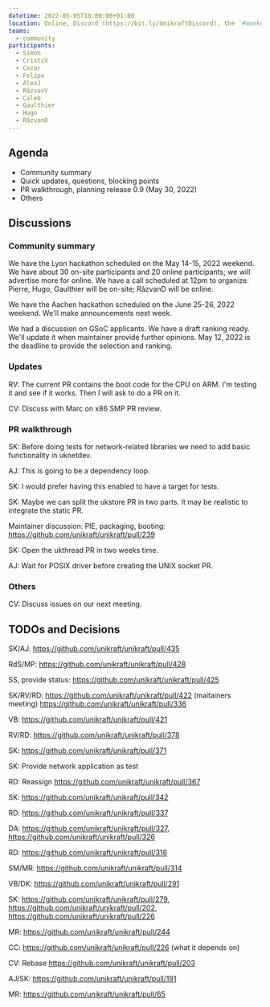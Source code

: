 ```yaml
---
datetime: 2022-05-05T10:00:00+01:00
location: Online, Discord (https://bit.ly/UnikraftDiscord), the `#monkey-business` voice channel
teams:
  - community
participants:
  - Simon
  - CristiV
  - Cezar
  - Felipe
  - AlexJ
  - RăzvanV
  - Caleb
  - Gaulthier
  - Hugo
  - RăzvanD
---
```


## Agenda

* Community summary
* Quick updates, questions, blocking points
* PR walkthrough, planning release 0.9 (May 30, 2022)
* Others

## Discussions

### Community summary

We have the Lyon hackathon scheduled on the May 14-15, 2022 weekend.
We have about 30 on-site participants and 20 online participants;
we will advertise more for online.
We have a call scheduled at 12pm to organize.
Pierre, Hugo, Gaulthier will be on-site;
RăzvanD will be online.

We have the Aachen hackathon scheduled on the June 25-26, 2022 weekend.
We'll make announcements next week.

We had a discussion on GSoC applicants.
We have a draft ranking ready.
We'll update it when maintainer provide further opinions.
May 12, 2022 is the deadline to provide the selection and ranking.

### Updates

RV: The current PR contains the boot code for the CPU on ARM.
I'm testing it and see if it works.
Then I will ask to do a PR on it.

CV: Discuss with Marc on x86 SMP PR review.

### PR walkthrough

SK: Before doing tests for network-related libraries we need to add basic functionality in uknetdev.

AJ: This is going to be a dependency loop.

SK: I would prefer having this enabled to have a target for tests.

SK: Maybe we can split the ukstore PR in two parts.
It may be realistic to integrate the static PR.

Maintainer discussion: PIE, packaging, booting: https://github.com/unikraft/unikraft/pull/239

SK: Open the ukthread PR in two weeks time.

AJ: Wait for POSIX driver before creating the UNIX socket PR.

### Others

CV: Discuss issues on our next meeting.

## TODOs and Decisions

SK/AJ: https://github.com/unikraft/unikraft/pull/435

RdS/MP: https://github.com/unikraft/unikraft/pull/428

SS, provide status: https://github.com/unikraft/unikraft/pull/425

SK/RV/RD: https://github.com/unikraft/unikraft/pull/422 (maitainers meeting)
https://github.com/unikraft/unikraft/pull/336

VB: https://github.com/unikraft/unikraft/pull/421

RV/RD: https://github.com/unikraft/unikraft/pull/378

SK: https://github.com/unikraft/unikraft/pull/371

SK: Provide network application as test

RD: Reassign https://github.com/unikraft/unikraft/pull/367

SK: https://github.com/unikraft/unikraft/pull/342

RD: https://github.com/unikraft/unikraft/pull/337

DA: https://github.com/unikraft/unikraft/pull/327, https://github.com/unikraft/unikraft/pull/326

RD: https://github.com/unikraft/unikraft/pull/316

SM/MR: https://github.com/unikraft/unikraft/pull/314

VB/DK: https://github.com/unikraft/unikraft/pull/291

SK: https://github.com/unikraft/unikraft/pull/279, https://github.com/unikraft/unikraft/pull/202, https://github.com/unikraft/unikraft/pull/226

MR: https://github.com/unikraft/unikraft/pull/244

CC: https://github.com/unikraft/unikraft/pull/226 (what it depends on)

CV: Rebase https://github.com/unikraft/unikraft/pull/203

AJ/SK: https://github.com/unikraft/unikraft/pull/191

MR: https://github.com/unikraft/unikraft/pull/65
